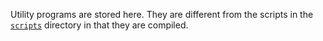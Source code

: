 Utility programs are stored here. They are different from the scripts in the [`scripts`](/scripts) directory in that they are compiled.
